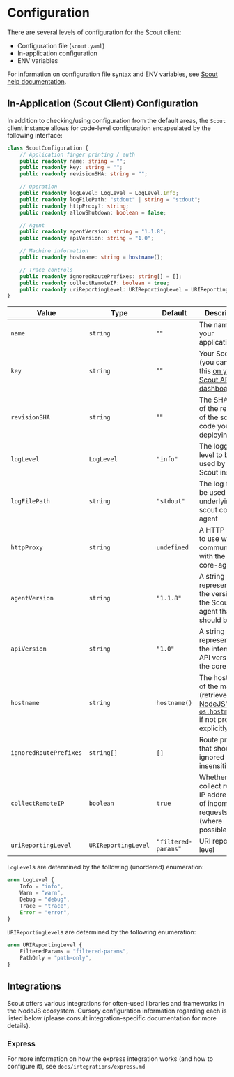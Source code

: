 # Configuration #

There are several levels of configuration for the Scout client:

- Configuration file (`scout.yaml`)
- In-application configuration
- ENV variables

For information on configuration file syntax and ENV variables, see [Scout help documentation](https://docs.scoutapm.com/).

## In-Application (Scout Client) Configuration ##

In addition to checking/using configuration from the default areas, the `Scout` client instance allows for code-level configuration encapsulated by the following interface:

```typescript
class ScoutConfiguration {
    // Application finger printing / auth
    public readonly name: string = "";
    public readonly key: string = "";
    public readonly revisionSHA: string = "";

    // Operation
    public readonly logLevel: LogLevel = LogLevel.Info;
    public readonly logFilePath: "stdout" | string = "stdout";
    public readonly httpProxy?: string;
    public readonly allowShutdown: boolean = false;

    // Agent
    public readonly agentVersion: string = "1.1.8";
    public readonly apiVersion: string = "1.0";

    // Machine information
    public readonly hostname: string = hostname();

    // Trace controls
    public readonly ignoredRoutePrefixes: string[] = [];
    public readonly collectRemoteIP: boolean = true;
    public readonly uriReportingLevel: URIReportingLevel = URIReportingLevel.FilteredParams;
}
```
| Value                  | Type                | Default             | Description                                                                                                                                      |
|------------------------|---------------------|---------------------|--------------------------------------------------------------------------------------------------------------------------------------------------|
| `name`                 | `string`            | ""                  | The name of your application                                                                                                                     |
| `key`                  | `string`            | ""                  | Your Scout key (you can find this [on your Scout APM dashboard](https://apm.scoutapp.com/home))                                                  |
| `revisionSHA`          | `string`            | ""                  | The SHA hash of the revision of the source code you are deploying                                                                                |
| `logLevel`             | `LogLevel`          | `"info"`            | The logging level to be used by the Scout instance                                                                                               |
| `logFilePath`          | `string`            | `"stdout"`          | The log file to be used by the underlying scout core-agent                                                                                       |
| `httpProxy`            | `string`            | `undefined`         | A HTTP proxy to use when communicating with the scout core-agent                                                                                 |
| `agentVersion`         | `string`            | `"1.1.8"`           | A string representing the version of the Scout agent that should be used                                                                         |
| `apiVersion`           | `string`            | `"1.0"`             | A string representing the intended API version of the core agent                                                                                 |
| `hostname`             | `string`            | `hostname()`        | The hostname of the machine (retrieved from [NodeJS's `os.hostname()`](https://nodejs.org/api/os.html#os_os_hostname) if not provided explicitly |
| `ignoredRoutePrefixes` | `string[]`          | `[]`                | Route prefixes that should be ignored (case insensitive)                                                                                         |
| `collectRemoteIP`      | `boolean`           | `true`              | Whether to collect remote IP addresses of incoming requests (where possible)                                                                     |
| `uriReportingLevel`    | `URIReportingLevel` | `"filtered-params"` | URI reporting level                                                                                                                              |


`LogLevel`s are determined by the following (unordered) enumeration:

```typescript
enum LogLevel {
    Info = "info",
    Warn = "warn",
    Debug = "debug",
    Trace = "trace",
    Error = "error",
}
```

`URIReportingLevel`s are determined by the following enumeration:

```typescript
enum URIReportingLevel {
    FilteredParams = "filtered-params",
    PathOnly = "path-only",
}
```

## Integrations ##

Scout offers various integrations for often-used libraries and frameworks in the NodeJS ecosystem. Cursory configuration information regarding each is listed below (please consult integration-specific documentation for more details).

### Express ###

For more information on how the express integration works (and how to configure it), see `docs/integrations/express.md`
